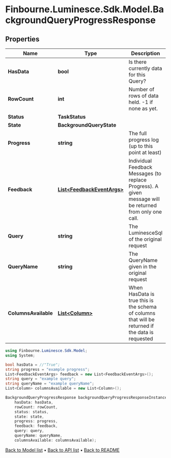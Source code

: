 # Finbourne.Luminesce.Sdk.Model.BackgroundQueryProgressResponse

## Properties

Name | Type | Description | Notes
------------ | ------------- | ------------- | -------------
**HasData** | **bool** | Is there currently data for this Query? | [optional] 
**RowCount** | **int** | Number of rows of data held. -1 if none as yet. | [optional] 
**Status** | **TaskStatus** |  | [optional] 
**State** | **BackgroundQueryState** |  | [optional] 
**Progress** | **string** | The full progress log (up to this point at least) | [optional] 
**Feedback** | [**List&lt;FeedbackEventArgs&gt;**](FeedbackEventArgs.md) | Individual Feedback Messages (to replace Progress).  A given message will be returned from only one call. | [optional] 
**Query** | **string** | The LuminesceSql of the original request | [optional] 
**QueryName** | **string** | The QueryName given in the original request | [optional] 
**ColumnsAvailable** | [**List&lt;Column&gt;**](Column.md) | When HasData is true this is the schema of columns that will be returned if the data is requested | [optional] 

```csharp
using Finbourne.Luminesce.Sdk.Model;
using System;

bool hasData = //"True";
string progress = "example progress";
List<FeedbackEventArgs> feedback = new List<FeedbackEventArgs>();
string query = "example query";
string queryName = "example queryName";
List<Column> columnsAvailable = new List<Column>();

BackgroundQueryProgressResponse backgroundQueryProgressResponseInstance = new BackgroundQueryProgressResponse(
    hasData: hasData,
    rowCount: rowCount,
    status: status,
    state: state,
    progress: progress,
    feedback: feedback,
    query: query,
    queryName: queryName,
    columnsAvailable: columnsAvailable);
```

[Back to Model list](../README.md#documentation-for-models) &#8226; [Back to API list](../README.md#documentation-for-api-endpoints) &#8226; [Back to README](../README.md)
